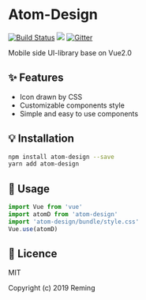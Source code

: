 # Atom-Design

[![Build Status](https://travis-ci.org/Reming960227/atom-design.svg?branch=master)](https://travis-ci.org/Reming960227/atom-design) <a href="https://www.npmjs.com/package/atom-design" target="_blank"><img src="https://img.shields.io/badge/npm-6.4.1-blue.svg"/></a> [![Gitter](https://badges.gitter.im/atom_design/AtomDesign.svg)](https://gitter.im/atom_design/AtomDesign?utm_source=badge&utm_medium=badge&utm_campaign=pr-badge)

Mobile side UI-library base on Vue2.0

## :sparkles: Features
* Icon drawn by CSS
* Customizable components style
* Simple and easy to use components

## :bulb: Installation

```bash
npm install atom-design --save
yarn add atom-design
```

## :wrench: Usage

```javascript
import Vue from 'vue'
import atomD from 'atom-design'
import 'atom-design/bundle/style.css'
Vue.use(atomD)
```

## :page_facing_up: Licence

MIT

Copyright (c) 2019 Reming
